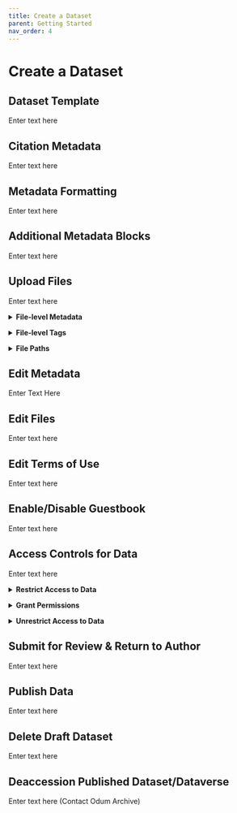 ```yaml
---
title: Create a Dataset
parent: Getting Started
nav_order: 4
---
```

<script src="https://unpkg.com/vanilla-back-to-top@7.2.1/dist/vanilla-back-to-top.min.js"></script>
<script>addBackToTop({
  diameter: 56,
  backgroundColor: 'rgb(75, 156, 211)',
  textColor: '#fff'
})</script>

# Create a Dataset

## Dataset Template

Enter text here

## Citation Metadata

Enter text here

## Metadata Formatting

Enter text here

## Additional Metadata Blocks

Enter text here

## Upload Files

Enter text here

<details>
  <summary><strong>File-level Metadata</strong></summary><br>
  Descriptive text about this section.  
</details>
<p></p>

<details>
  <summary><strong>File-level Tags</strong></summary><br>
  Descriptive text about this section.  
</details>
<p></p>

<details>
  <summary><strong>File Paths</strong></summary><br>
  Descriptive text about this section.  
</details>
<p></p>

## Edit Metadata

Enter Text Here

## Edit Files

Enter text here

## Edit Terms of Use

Enter text here

## Enable/Disable Guestbook

Enter text here

## Access Controls for Data

Enter text here

<details>
  <summary><strong>Restrict Access to Data</strong></summary><br>
  Descriptive text about this section.  
</details>
<p></p>

<details>
  <summary><strong>Grant Permissions</strong></summary><br>
  Descriptive text about this section.  
</details>
<p></p>

<details>
  <summary><strong>Unrestrict Access to Data</strong></summary><br>
  Descriptive text about this section.  
</details>
<p></p>

## Submit for Review & Return to Author

Enter text here

## Publish Data

Enter text here

## Delete Draft Dataset

Enter text here

## Deaccession Published Dataset/Dataverse

Enter text here (Contact Odum Archive)
